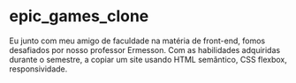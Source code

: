 # epic_games_clone
Eu junto com meu amigo de faculdade na matéria de front-end, fomos desafiados por nosso professor Ermesson. Com as habilidades adquiridas durante o semestre, a copiar um site usando HTML semântico, CSS flexbox, responsividade.
